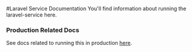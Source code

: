#Laravel Service Documentation
You'll find information about running the laravel-service here.
### Production Related Docs
See docs related to running this in production [here](./production/README.md).